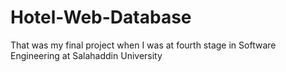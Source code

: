 Hotel-Web-Database
==================

That was my final project when I was at fourth stage in Software Engineering at Salahaddin University